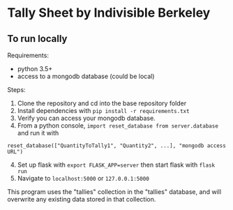 Tally Sheet by Indivisible Berkeley
===================================

## To run locally

Requirements:
 - python 3.5+
 - access to a mongodb database (could be local)

Steps:
1. Clone the repository and cd into the base repository folder
2. Install dependencies with ``pip install -r requirements.txt``
3. Verify you can access your mongodb database.
3. From a python console, ``import reset_database from server.database``
   and run it with

```
reset_database(["QuantityToTally1", "Quantity2", ...], "mongodb access URL")
```

4. Set up flask with ``export FLASK_APP=server`` then start flask with
   ``flask run``
5. Navigate to ``localhost:5000`` or ``127.0.0.1:5000``

This program uses the "tallies" collection in the "tallies" database,
and will overwrite any existing data stored in that collection.
